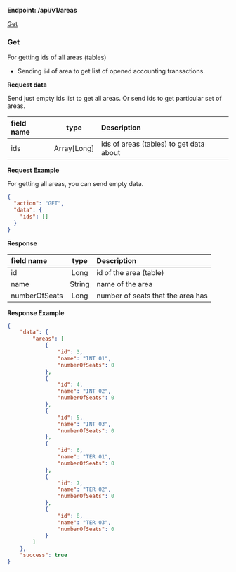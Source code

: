 **Endpoint: /api/v1/areas**

[Get](#GET)

### Get

For getting ids of all areas (tables)

* Sending `id` of area to get list of opened accounting transactions.

**Request data**

Send just empty ids list to get all areas. Or send ids to get particular set of areas.

| field name |    type     | Description                             |
| :--------- | :---------: | :-------------------------------------- |
| ids        | Array[Long] | ids of areas (tables) to get data about |

**Request Example**

For getting all areas, you can send empty data.

```json
{
  "action": "GET",
  "data": {
    "ids": []
  }
}
```

**Response**

| field name    |  type  | Description                       |
| :------------ | :----: | :-------------------------------- |
| id            |  Long  | id of the area (table)            |
| name          | String | name of the area                  |
| numberOfSeats |  Long  | number of seats that the area has |

**Response Example**

```json
{
    "data": {
        "areas": [
            {
                "id": 3,
                "name": "INT 01",
                "numberOfSeats": 0
            },
            {
                "id": 4,
                "name": "INT 02",
                "numberOfSeats": 0
            },
            {
                "id": 5,
                "name": "INT 03",
                "numberOfSeats": 0
            },
            {
                "id": 6,
                "name": "TER 01",
                "numberOfSeats": 0
            },
            {
                "id": 7,
                "name": "TER 02",
                "numberOfSeats": 0
            },
            {
                "id": 8,
                "name": "TER 03",
                "numberOfSeats": 0
            }
        ]
    },
    "success": true
}
```

